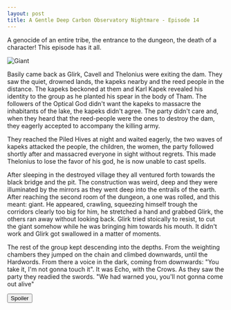```yaml
---
layout: post
title: A Gentle Deep Carbon Observatory Nightmare - Episode 14
---
```


A genocide of an entire tribe, the entrance to the dungeon, the death of a character! This episode has it all.

![Giant](https://i.imgur.com/1wcgycA.png)

<!--more-->

Basily came back as Glirk, Cavell and Thelonius were exiting the dam. They saw the quiet, drowned lands, the kapeks nearby and the reed people in the distance. The kapeks beckoned at them and Karl Kapek revealed his identity to the group as he planted his spear in the body of Tham. The followers of the Optical God didn't want the kapeks to massacre the inhabitants of the lake, the kapeks didn't agree. The party didn't care and, when they heard that the reed-people were the ones to destroy the dam, they eagerly accepted to accompany the killing army.


They reached the Piled Hives at night and waited eagerly, the two waves of kapeks attacked the people, the children, the women, the party followed shortly after and massacred everyone in sight without regrets. This made Thelonius to lose the favor of his god, he is now unable to cast spells. 

After sleeping in the destroyed village they all ventured forth towards the black bridge and the pit. The construction was weird, deep and they were illuminated by the mirrors as they went deep into the entrails of the earth. After reaching the second room of the dungeon, a one was rolled, and this meant: giant. He appeared, crawling, squeezing himself trough the corridors clearly too big for him, he stretched a hand and grabbed Glirk, the others ran away without looking back. Glirk tried stoically to resist, to cut the giant somehow while he was bringing him towards his mouth. It didn't work and Glirk got swallowed in a matter of moments.

The rest of the group kept descending into the depths. From the weighting chambers they jumped on the chain and climbed downwards, until the Hardwords. From there a voice in the dark, coming from downwards: "You take it, I'm not gonna touch it". It was Echo, with the Crows. As they saw the party they readied the swords. "We had warned you, you'll not gonna come out alive"


<button title="Click to show/hide content" type="button" onclick="if(document.getElementById('spoiler') .style.display=='none') {document.getElementById('spoiler') .style.display=''}else{document.getElementById('spoiler') .style.display='none'}">Spoiler</button>
<div id="spoiler" style="display:none; background: #4a4a4a;
  border-left: 10px solid #ccc;
  margin: 1.5em 10px;
  padding: 0.5em 10px;">
While the atmosphere is fantastic, my players aren't enjoying it that much. They feel like whatever they do, the result is negative and they're gonna die. I can't blame them. Most of the treasure has to be brought to safety, it's sparse and rare, the giant is very deadly. They don't have the freedom of coming and going whenever they want from the dungeon. We'll see how it goes, I'll review it once we finish.
</div>